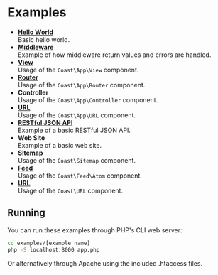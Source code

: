 # Examples

* [**Hello World**](hello-world)  
    Basic hello world.
* [**Middleware**](middleware)  
    Example of how middleware return values and errors are handled.
* [**View**](view)  
    Usage of the `Coast\App\View` component.
* [**Router**](router)  
    Usage of the `Coast\App\Router` component.
* **Controller**  
    Usage of the `Coast\App\Controller` component.
* [**URL**](url)  
    Usage of the `Coast\App\URL` component.
* [**RESTful JSON API**](rest)  
    Example of a basic RESTful JSON API.
* **Web Site**  
    Example of a basic web site.
* [**Sitemap**](sitemap)  
    Usage of the `Coast\Sitemap` component.
* [**Feed**](feed)  
    Usage of the `Coast\Feed\Atom` component.
* [**URL**](url)  
    Usage of the `Coast\URL` component.

## Running

You can run these examples through PHP's CLI web server:

```bash
cd examples/[example name]
php -S localhost:8000 app.php
```

Or alternatively through Apache using the included .htaccess files.
